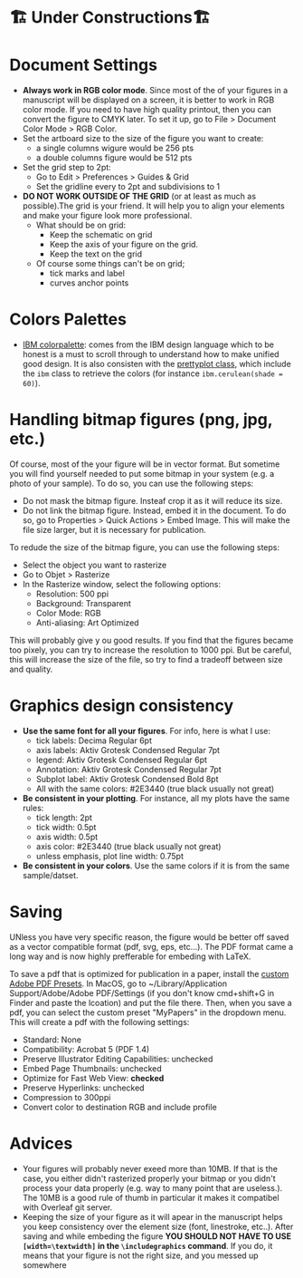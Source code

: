 # 🏗️ Under Constructions🏗️

# Document Settings

- **Always work in RGB color mode**. Since most of the of your figures in a manuscript will be displayed on a screen, it is better to work in RGB color mode. If you need to have high quality printout, then you can convert the figure to CMYK later.  To set it up, go to File > Document Color Mode > RGB Color.
- Set the artboard size to the size of the figure you want to create: 
    - a single columns wigure would be 256 pts
    - a double columns figure would be 512 pts
- Set the grid step to 2pt:
    - Go to Edit > Preferences > Guides & Grid
    - Set the gridline every to 2pt and subdivisions to 1
- **DO NOT WORK OUTSIDE OF THE GRID** (or at least as much as possible).The grid is your friend. It will help you to align your elements and make your figure look more professional.
    - What should be on grid: 
        - Keep the schematic on grid
        - Keep the axis of your figure on the grid. 
        - Keep the text on the grid 
    - Of course some things can't be on grid; 
        - tick marks and label 
        - curves anchor points        

# Colors Palettes

- [IBM colorpalette](https://github.com/IBM-Design/colors/blob/master/ibm-colors.ase): comes from the IBM design language which to be honest is a must to scroll through to understand how to make unified good design. It is also consisten with the [prettyplot class](../Plotting/pyprettyplot/), which include the `ibm` class to retrieve the colors (for instance `ibm.cerulean(shade = 60)`). 


# Handling bitmap figures (png, jpg, etc.)  

Of course, most of the your figure will be in vector format. But sometime you will find yourself needed to put some bitmap in your system (e.g. a photo of your sample). To do so, you can use the following steps:
- Do not mask the bitmap figure. Insteaf crop it as it will reduce its size. 
- Do not link the bitmap figure. Instead, embed it in the document. To do so, go to Properties > Quick Actions > Embed Image. This will make the file size larger, but it is necessary for publication.

To redude the size of the bitmap figure, you can use the following steps:
- Select the object you want to rasterize
- Go to Objet > Rasterize
- In the Rasterize window, select the following options:
    - Resolution: 500 ppi
    - Background: Transparent
    - Color Mode: RGB
    - Anti-aliasing: Art Optimized

This will probably give y ou good results. If you find that the figures became too pixely, you can try to increase the resolution to 1000 ppi. But be careful, this will increase the size of the file, so try to find a tradeoff between size and quality.


# Graphics design consistency

- **Use the same font for all your figures**. For info, here is what I use: 
    - tick labels: Decima Regular 6pt
    - axis labels: Aktiv Grotesk Condensed Regular 7pt
    - legend: Aktiv Grotesk Condensed Regular  6pt
    - Annotation: Aktiv Grotesk Condensed Regular 7pt
    - Subplot label: Aktiv Grotesk Condensed Bold 8pt
    - All with the same colors:  #2E3440 (true black usually not great)
- **Be consistent in your plotting**. For instance, all my plots have the same rules: 
    - tick length: 2pt
    - tick width: 0.5pt
    - axis width: 0.5pt
    - axis color: #2E3440 (true black usually not great)
    - unless emphasis, plot line width: 0.75pt
- **Be consistent in your colors**. Use the same colors if it is from the same sample/datset. 


# Saving 

UNless you have very specific reason, the figure would be better off saved as a vector compatible format (pdf, svg, eps, etc...). The PDF format came a long way and is now highly prefferable for embeding with LaTeX.

To save a pdf that is optimized for publication in a paper, install the [custom Adobe PDF Presets](./MyPapers.joboptions). In MacOS, go to ~/Library/Application Support/Adobe/Adobe PDF/Settings (if you don't know cmd+shift+G in Finder and paste the lcoation) and put the file there. Then, when you save a pdf, you can select the custom preset "MyPapers" in the dropdown menu. This will create a pdf with the following settings: 
- Standard: None
- Compatibility: Acrobat 5 (PDF 1.4)
- Preserve Illustrator Editing Capabilities: unchecked
- Embed Page Thumbnails: unchecked
- Optimize for Fast Web View: **checked**
- Preserve Hyperlinks: unchecked
- Compression to 300ppi
- Convert color to destination RGB and include profile

# Advices

- Your figures will probably never exeed more than 10MB. If that is the case, you either didn't rasterized properly your bitmap or you didn't process your data properly (e.g. way to many point that are useless.). The 10MB is a good rule of thumb in particular it makes it compatibel with Overleaf git server. 
- Keeping the size of your figure as it will apear in the manuscript helps you keep consistency over the element size (font, linestroke, etc..). After saving and while embeding the figure **YOU SHOULD NOT HAVE TO USE `[width=\textwidth]` in the `\includegraphics` command**. If you do, it means that your figure is not the right size, and you messed up somewhere 
